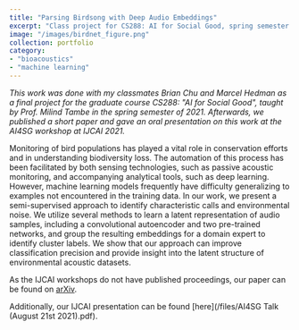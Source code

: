 ```yaml
---
title: "Parsing Birdsong with Deep Audio Embeddings"
excerpt: "Class project for CS288: AI for Social Good, spring semester of 2021."
image: "/images/birdnet_figure.png"
collection: portfolio
category:
- "bioacoustics"
- "machine learning"
---
```


*This work was done with my classmates Brian Chu and Marcel Hedman as a final project for the graduate course CS288: "AI for Social Good", taught by Prof. Milind Tambe in the spring semester of 2021. Afterwards, we published a short paper and gave an oral presentation on this work at the AI4SG workshop at IJCAI 2021.*

Monitoring of bird populations has played a vital role in conservation efforts and in understanding biodiversity loss. The automation of this process has been facilitated by both sensing technologies, such as passive acoustic monitoring, and accompanying analytical tools, such as deep learning. However, machine learning models frequently have difficulty generalizing to examples not encountered in the training data. In our work, we present a semi-supervised approach to identify characteristic calls and environmental noise. We utilize several methods to learn a latent representation of audio samples, including a convolutional autoencoder and two pre-trained networks, and group the resulting embeddings for a domain expert to identify cluster labels. We show that our approach can improve classification precision and provide insight into the latent structure of environmental acoustic datasets.

As the IJCAI workshops do not have published proceedings, our paper can be found on [arXiv](https://arxiv.org/abs/2108.09203).

Additionally, our IJCAI presentation can be found [here](/files/AI4SG Talk (August 21st 2021).pdf).
